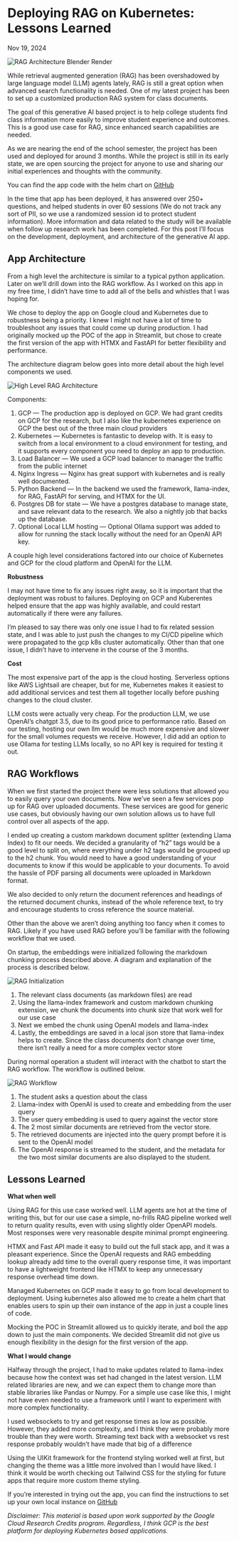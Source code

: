 Deploying RAG on Kubernetes: Lessons Learned
============================================

Nov 19, 2024

![RAG Architecture Blender Render](https://miro.medium.com/v2/resize:fit:2000/format:webp/1*1Wj-_QSCMQDDsgpb-D0ThA.png)

While retrieval augmented generation (RAG) has been overshadowed by large language model (LLM) agents lately, RAG is still a great option when advanced search functionality is needed. One of my latest project has been to set up a customized production RAG system for class documents.

The goal of this generative AI based project is to help college students find class information more easily to improve student experience and outcomes. This is a good use case for RAG, since enhanced search capabilities are needed.

As we are nearing the end of the school semester, the project has been used and deployed for around 3 months. While the project is still in its early state, we are open sourcing the project for anyone to use and sharing our initial experiences and thoughts with the community.

You can find the app code with the helm chart on [GitHub](https://github.com/inhighered/pal_infra_public)

In the time that app has been deployed, it has answered over 250+ questions, and helped students in over 60 sessions (We do not track any sort of PII, so we use a randomized session id to protect student information). More information and data related to the study will be available when follow up research work has been completed. For this post I’ll focus on the development, deployment, and architecture of the generative AI app.

App Architecture
----------------

From a high level the architecture is similar to a typical python application. Later on we’ll drill down into the RAG workflow. As I worked on this app in my free time, I didn’t have time to add all of the bells and whistles that I was hoping for.

We chose to deploy the app on Google cloud and Kubernetes due to robustness being a priority. I knew I might not have a lot of time to troubleshoot any issues that could come up during production. I had originally mocked up the POC of the app in Streamlit, but chose to create the first version of the app with HTMX and FastAPI for better flexibility and performance.

The architecture diagram below goes into more detail about the high level components we used.

![High Level RAG Architecture](https://miro.medium.com/v2/resize:fit:1400/format:webp/1*u8sTNG11-eOD5iqYKSRUlw.png)

Components:

1.  GCP — The production app is deployed on GCP. We had grant credits on GCP for the research, but I also like the kubernetes experience on GCP the best out of the three main cloud providers
2.  Kubernetes — Kubernetes is fantastic to develop with. It is easy to switch from a local environment to a cloud environment for testing, and it supports every component you need to deploy an app to production.
3.  Load Balancer — We used a GCP load balancer to manager the traffic from the public internet
4.  Nginx Ingress — Nginx has great support with kubernetes and is really well documented.
5.  Python Backend — In the backend we used the framework, llama-index, for RAG, FastAPI for serving, and HTMX for the UI.
6.  Postgres DB for state — We have a postgres database to manage state, and save relevant data to the research. We also a nightly job that backs up the database.
7.  Optional Local LLM hosting — Optional Ollama support was added to allow for running the stack locally without the need for an OpenAI API key.

A couple high level considerations factored into our choice of Kubernetes and GCP for the cloud platform and OpenAI for the LLM.

**Robustness**

I may not have time to fix any issues right away, so it is important that the deployment was robust to failures. Deploying on GCP and Kuberentes helped ensure that the app was highly available, and could restart automatically if there were any failures.

I’m pleased to say there was only one issue I had to fix related session state, and I was able to just push the changes to my CI/CD pipeline which were propagated to the gcp k8s cluster automatically. Other than that one issue, I didn’t have to intervene in the course of the 3 months.

**Cost**

The most expensive part of the app is the cloud hosting. Serverless options like AWS Lightsail are cheaper, but for me, Kubernetes makes it easiest to add additional services and test them all together locally before pushing changes to the cloud cluster.

LLM costs were actually very cheap. For the production LLM, we use OpenAI’s chatgpt 3.5, due to its good price to performance ratio. Based on our testing, hosting our own llm would be much more expensive and slower for the small volumes requests we receive. However, I did add an option to use Ollama for testing LLMs locally, so no API key is required for testing it out.

RAG Workflows
-------------

When we first started the project there were less solutions that allowed you to easily query your own documents. Now we’ve seen a few services pop up for RAG over uploaded documents. These services are good for generic use cases, but obviously having our own solution allows us to have full control over all aspects of the app.

I ended up creating a custom markdown document splitter (extending Llama Index) to fit our needs. We decided a granularity of “h2” tags would be a good level to split on, where everything under h2 tags would be grouped up to the h2 chunk. You would need to have a good understanding of your documents to know if this would be applicable to your documents. To avoid the hassle of PDF parsing all documents were uploaded in Markdown format.

We also decided to only return the document references and headings of the returned document chunks, instead of the whole reference text, to try and encourage students to cross reference the source material.

Other than the above we aren’t doing anything too fancy when it comes to RAG. Likely if you have used RAG before you’ll be familiar with the following workflow that we used.

On startup, the embeddings were initialized following the markdown chunking process described above. A diagram and explanation of the process is described below.

![RAG Initialization](https://miro.medium.com/v2/resize:fit:1400/format:webp/1*q_HOVhessMpBAeXRKiUbQg.png)

1.  The relevant class documents (as markdown files) are read
2.  Using the llama-index framework and custom markdown chunking extension, we chunk the documents into chunk size that work well for our use case
3.  Next we embed the chunk using OpenAI models and llama-index
4.  Lastly, the embeddings are saved in a local json store that llama-index helps to create. Since the class documents don’t change over time, there isn’t really a need for a more complex vector store

During normal operation a student will interact with the chatbot to start the RAG workflow. The workflow is outlined below.

![RAG Workflow](https://miro.medium.com/v2/resize:fit:1400/format:webp/1*vam9Olzu4kcP6HpwAIvjxg.png)

1.  The student asks a question about the class
2.  Llama-index with OpenAI is used to create and embedding from the user query
3.  The user query embedding is used to query against the vector store
4.  The 2 most similar documents are retrieved from the vector store.
5.  The retrieved documents are injected into the query prompt before it is sent to the OpenAI model
6.  The OpenAI response is streamed to the student, and the metadata for the two most similar documents are also displayed to the student.

Lessons Learned
---------------

**What when well**

Using RAG for this use case worked well. LLM agents are hot at the time of writing this, but for our use case a simple, no-frills RAG pipeline worked well to return quality results, even with using slightly older OpenAPI models. Most responses were very reasonable despite minimal prompt engineering.

HTMX and Fast API made it easy to build out the full stack app, and it was a pleasant experience. Since the OpenAI requests and RAG embedding lookup already add time to the overall query response time, it was important to have a lightweight frontend like HTMX to keep any unnecessary response overhead time down.

Managed Kubernetes on GCP made it easy to go from local development to deployment. Using kubernetes also allowed me to create a helm chart that enables users to spin up their own instance of the app in just a couple lines of code.

Mocking the POC in Streamlit allowed us to quickly iterate, and boil the app down to just the main components. We decided Streamlit did not give us enough flexibility in the design for the first version of the app.

**What I would change**

Halfway through the project, I had to make updates related to llama-index because how the context was set had changed in the latest version. LLM related libraries are new, and we can expect them to change more than stable libraries like Pandas or Numpy. For a simple use case like this, I might not have even needed to use a framework until I want to experiment with more complex functionality.

I used websockets to try and get response times as low as possible. However, they added more complexity, and I think they were probably more trouble than they were worth. Streaming text back with a websocket vs rest response probably wouldn’t have made that big of a difference

Using the UIKit framework for the frontend styling worked well at first, but changing the theme was a little more involved than I would have liked. I think it would be worth checking out Tailwind CSS for the styling for future apps that require more custom theme styling.

If you’re interested in trying out the app, you can find the instructions to set up your own local instance on [GitHub](https://github.com/inhighered/pal_infra_public)

_Disclaimer: This material is based upon work supported by the Google Cloud Research Credits program. Regardless, I think GCP is the best platform for deploying Kubernetes based applications._
